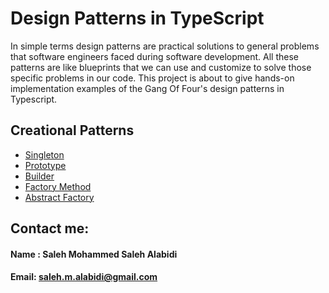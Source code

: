 # Design Patterns in TypeScript
In simple terms design patterns are practical solutions to general problems that software engineers faced during software development. All these patterns are like blueprints that we can use and customize to solve those specific problems in our code.
This project is about to give hands-on implementation examples of the Gang Of Four's design patterns in Typescript.

## Creational Patterns
-  [Singleton](https://breakdance.github.io/breakdance/)
-  [Prototype](https://breakdance.github.io/breakdance/) 
-  [Builder](https://breakdance.github.io/breakdance/)  
-  [Factory Method](https://breakdance.github.io/breakdance/)   
-  [Abstract Factory](https://breakdance.github.io/breakdance/)  



## Contact me:
#### Name : Saleh Mohammed Saleh Alabidi
#### Email: saleh.m.alabidi@gmail.com
